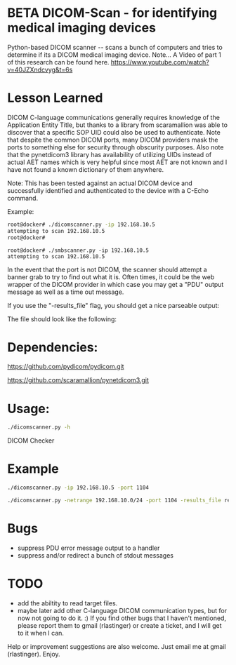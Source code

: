 BETA DICOM-Scan - for identifying medical imaging devices
========

Python-based DICOM scanner -- scans a bunch of computers and tries to determine if its a DICOM medical imaging device.
Note... A Video of part 1 of this research can be found here.  https://www.youtube.com/watch?v=40JZXndcvyg&t=6s

Lesson Learned
===

DICOM C-language communications generally requires knowledge of the Application Entity Title, but thanks to a library from scaramallion was able to discover that a specific SOP UID could also be used to authenticate.
Note that despite the common DICOM ports, many DICOM providers mask the ports to something else for security through obscurity purposes.  Also note that the pynetdicom3 library has availability of utilizing UIDs instead
of actual AET names which is very helpful since most AET are not known and I have not found a known dictionary of them anywhere.

Note:  This has been tested against an actual DICOM device and successfully identified and authenticated to the device with a C-Echo command.

Example:

```bash
root@docker# ./dicomscanner.py -ip 192.168.10.5
attempting to scan 192.168.10.5
root@docker#
```

```
root@docker# ./smbscanner.py -ip 192.168.10.5
attempting to scan 192.168.10.5
```

In the event that the port is not DICOM, the scanner should attempt a banner grab to try to find out what it is.  Often times, it could be the web wrapper of the DICOM provider in which case you may get a "PDU" output message
as well as a time out message.

If you use the "-results_file" flag, you should get a nice parseable output:

The file should look like the following:

Dependencies:
=============

https://github.com/pydicom/pydicom.git

https://github.com/scaramallion/pynetdicom3.git

Usage:
======

```bash
./dicomscanner.py -h
```

DICOM Checker
  
Example
===

```bash
./dicomscanner.py -ip 192.168.10.5 -port 1104

./dicomscanner.py -netrange 192.168.10.0/24 -port 1104 -results_file results.txt
```

Bugs
====

- suppress PDU error message output to a handler
- suppress and/or redirect a bunch of stdout messages

TODO
===

- add the abiltity to read target files.
- maybe later add other C-language DICOM communication types, but for now not going to do it. :)
If you find other bugs that I haven't mentioned, please report them to gmail (rlastinger) or create a ticket, and I will get to it when I can.  

Help or improvement suggestions are also welcome.  Just email me at gmail (rlastinger).
Enjoy.

